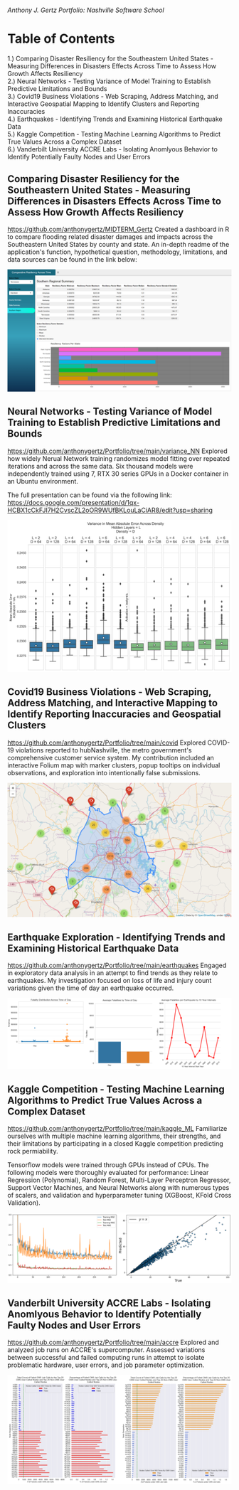 ###### Anthony J. Gertz Portfolio: Nashville Software School

# Table of Contents

1.) Comparing Disaster Resiliency for the Southeastern United States - Measuring Differences in Disasters Effects Across Time to Assess How Growth Affects Resiliency<br>
2.) Neural Networks - Testing Variance of Model Training to Establish Predictive Limitations and Bounds<br>
3.) Covid19 Business Violations - Web Scraping, Address Matching, and Interactive Geospatial Mapping to Identify Clusters and Reporting Inaccuracies<br>
4.) Earthquakes - Identifying Trends and Examining Historical Earthquake Data<br>
5.) Kaggle Competition - Testing Machine Learning Algorithms to Predict True Values Across a Complex Dataset<br>
6.) Vanderbilt University ACCRE Labs - Isolating Anomlyous Behavior to Identify Potentially Faulty Nodes and User Errors<br>

## Comparing Disaster Resiliency for the Southeastern United States - Measuring Differences in Disasters Effects Across Time to Assess How Growth Affects Resiliency
https://github.com/anthonygertz/MIDTERM_Gertz
Created a dashboard in R to compare flooding related disaster damages and impacts across the Southeastern United States by county and state. An in-depth readme of the application's function, hypothetical question, methodology, limitations, and data sources can be found in the link below: 

![IMAGE1](https://github.com/anthonygertz/Portfolio/blob/7c49b04f71094a20b881d536b9382eb976bfbb03/Midterm.PNG)

## Neural Networks - Testing Variance of Model Training to Establish Predictive Limitations and Bounds
https://github.com/anthonygertz/Portfolio/tree/main/variance_NN
Explored how widely Nerual Network training randomizes model fitting over repeated iterations and across the same data. Six thousand models were independently trained using 7, RTX 30 series GPUs in a Docker container in an Ubuntu environment.  

The full presentation can be found via the following link: 
https://docs.google.com/presentation/d/1qx-HCBX1cCkFJI7H2CvscZL2oOR9WUfBKLouLaCiAR8/edit?usp=sharing

![IMAGE2](https://github.com/anthonygertz/Portfolio/blob/26b409a2790e58ecfd4baa4ec258b7ff6b6d52e3/mae_density.png)

## Covid19 Business Violations - Web Scraping, Address Matching, and Interactive Mapping to Identify Reporting Inaccuracies and Geospatial Clusters
https://github.com/anthonygertz/Portfolio/tree/main/covid
Explored COVID-19 violations reported to hubNashville, the metro government's comprehensive customer service system. My contribution included an interactive Folium map with marker clusters, popup tooltips on individual observations, and exploration into intentionally false submissions.  

![IMAGE3](https://github.com/anthonygertz/Portfolio/blob/c2713c676d9272deb06a911b610225a1e0e1b67e/covid.png)

## Earthquake Exploration - Identifying Trends and Examining Historical Earthquake Data
https://github.com/anthonygertz/Portfolio/tree/main/earthquakes
Engaged in exploratory data analysis in an attempt to find trends as they relate to earthquakes. My investigation focused on loss of life and injury count variations given the time of day an earthquake occurred. 

![IMAGE4](https://github.com/anthonygertz/Portfolio/blob/8ed3c7c5de6dedb7c2bd775f9919c16db61d5c76/eq.PNG)

## Kaggle Competition - Testing Machine Learning Algorithms to Predict True Values Across a Complex Dataset
https://github.com/anthonygertz/Portfolio/tree/main/kaggle_ML
Familiarize ourselves with multiple machine learning algorithms, their strengths, and their limitations by participating in a closed Kaggle competition predicting rock permiability. 

Tensorflow models were trained through GPUs instead of CPUs. The following models were thoroughly evaluated for performance: Linear Regression (Polynomial), Random Forest, Multi-Layer Perceptron Regressor, Support Vector Machines, and Neural Networks along with numerous types of scalers, and validation and hyperparameter tuning (XGBoost, KFold Cross Validation).

![IMAGE5](https://github.com/anthonygertz/Portfolio/blob/585d71d29fac16599faa2ec50ba1e68782f177c5/kaggle.PNG)

## Vanderbilt University ACCRE Labs - Isolating Anomlyous Behavior to Identify Potentially Faulty Nodes and User Errors
https://github.com/anthonygertz/Portfolio/tree/main/accre
Explored and analyzed job runs on ACCRE's supercomputer. Assessed variations between successful and failed computing runs in attempt to isolate problematic hardware, user errors, and job parameter optimization. 

![IMAGE6](https://github.com/anthonygertz/Portfolio/blob/c2713c676d9272deb06a911b610225a1e0e1b67e/accre.png)